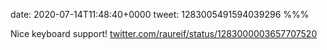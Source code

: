 date: 2020-07-14T11:48:40+0000
tweet: 1283005491594039296
%%%

Nice keyboard support! [twitter.com/raureif/status/1283000003657707520](https://twitter.com/raureif/status/1283000003657707520)
